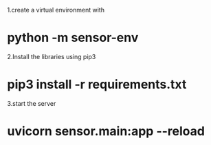 1.create a virtual environment with

# python -m sensor-env

2.Install the libraries using pip3

# pip3 install -r requirements.txt

3.start the server

# uvicorn sensor.main:app --reload
